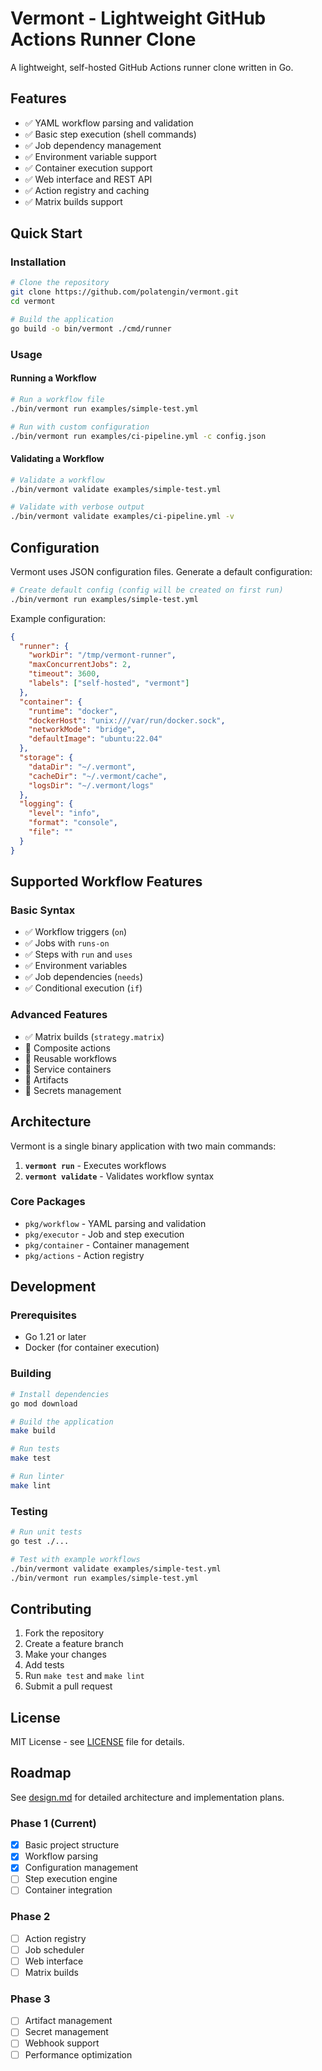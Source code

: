 # Vermont - Lightweight GitHub Actions Runner Clone

A lightweight, self-hosted GitHub Actions runner clone written in Go.

## Features

- ✅ YAML workflow parsing and validation
- ✅ Basic step execution (shell commands)
- ✅ Job dependency management
- ✅ Environment variable support
- ✅ Container execution support
- ✅ Web interface and REST API
- ✅ Action registry and caching
- ✅ Matrix builds support

## Quick Start

### Installation

```bash
# Clone the repository
git clone https://github.com/polatengin/vermont.git
cd vermont

# Build the application
go build -o bin/vermont ./cmd/runner
```

### Usage

#### Running a Workflow

```bash
# Run a workflow file
./bin/vermont run examples/simple-test.yml

# Run with custom configuration
./bin/vermont run examples/ci-pipeline.yml -c config.json
```

#### Validating a Workflow

```bash
# Validate a workflow
./bin/vermont validate examples/simple-test.yml

# Validate with verbose output
./bin/vermont validate examples/ci-pipeline.yml -v
```

## Configuration

Vermont uses JSON configuration files. Generate a default configuration:

```bash
# Create default config (config will be created on first run)
./bin/vermont run examples/simple-test.yml
```

Example configuration:

```json
{
  "runner": {
    "workDir": "/tmp/vermont-runner",
    "maxConcurrentJobs": 2,
    "timeout": 3600,
    "labels": ["self-hosted", "vermont"]
  },
  "container": {
    "runtime": "docker",
    "dockerHost": "unix:///var/run/docker.sock",
    "networkMode": "bridge",
    "defaultImage": "ubuntu:22.04"
  },
  "storage": {
    "dataDir": "~/.vermont",
    "cacheDir": "~/.vermont/cache",
    "logsDir": "~/.vermont/logs"
  },
  "logging": {
    "level": "info",
    "format": "console",
    "file": ""
  }
}
```

## Supported Workflow Features

### Basic Syntax
- ✅ Workflow triggers (`on`)
- ✅ Jobs with `runs-on`
- ✅ Steps with `run` and `uses`
- ✅ Environment variables
- ✅ Job dependencies (`needs`)
- ✅ Conditional execution (`if`)

### Advanced Features
- ✅ Matrix builds (`strategy.matrix`)
- 🔄 Composite actions
- 🔄 Reusable workflows
- 🔄 Service containers
- 🔄 Artifacts
- 🔄 Secrets management

## Architecture

Vermont is a single binary application with two main commands:

1. **`vermont run`** - Executes workflows
2. **`vermont validate`** - Validates workflow syntax

### Core Packages

- `pkg/workflow` - YAML parsing and validation
- `pkg/executor` - Job and step execution
- `pkg/container` - Container management
- `pkg/actions` - Action registry

## Development

### Prerequisites

- Go 1.21 or later
- Docker (for container execution)

### Building

```bash
# Install dependencies
go mod download

# Build the application
make build

# Run tests
make test

# Run linter
make lint
```

### Testing

```bash
# Run unit tests
go test ./...

# Test with example workflows
./bin/vermont validate examples/simple-test.yml
./bin/vermont run examples/simple-test.yml
```

## Contributing

1. Fork the repository
2. Create a feature branch
3. Make your changes
4. Add tests
5. Run `make test` and `make lint`
6. Submit a pull request

## License

MIT License - see [LICENSE](LICENSE) file for details.

## Roadmap

See [design.md](design.md) for detailed architecture and implementation plans.

### Phase 1 (Current)
- [x] Basic project structure
- [x] Workflow parsing
- [x] Configuration management
- [ ] Step execution engine
- [ ] Container integration

### Phase 2
- [ ] Action registry
- [ ] Job scheduler
- [ ] Web interface
- [ ] Matrix builds

### Phase 3
- [ ] Artifact management
- [ ] Secret management
- [ ] Webhook support
- [ ] Performance optimization
